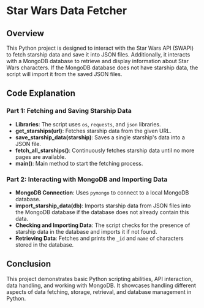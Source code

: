 # Star Wars Data Fetcher

## Overview
This Python project is designed to interact with the Star Wars API (SWAPI) to fetch starship data and save it into JSON files. Additionally, it interacts with a MongoDB database to retrieve and display information about Star Wars characters. If the MongoDB database does not have starship data, the script will import it from the saved JSON files.


## Code Explanation

### Part 1: Fetching and Saving Starship Data
- **Libraries**: The script uses `os`, `requests`, and `json` libraries.
- **get_starships(url)**: Fetches starship data from the given URL.
- **save_starship_data(starship)**: Saves a single starship's data into a JSON file.
- **fetch_all_starships()**: Continuously fetches starship data until no more pages are available.
- **main()**: Main method to start the fetching process.

### Part 2: Interacting with MongoDB and Importing Data
- **MongoDB Connection**: Uses `pymongo` to connect to a local MongoDB database.
- **import_starship_data(db)**: Imports starship data from JSON files into the MongoDB database if the database does not already contain this data.
- **Checking and Importing Data**: The script checks for the presence of starship data in the database and imports it if not found.
- **Retrieving Data**: Fetches and prints the `_id` and `name` of characters stored in the database.

## Conclusion
This project demonstrates basic Python scripting abilities, API interaction, data handling, and working with MongoDB. It showcases handling different aspects of data fetching, storage, retrieval, and database management in Python.
```